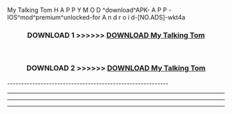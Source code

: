  My Talking Tom  H A P P Y M O D ^download^APK- A P P -IOS^mod^premium^unlocked-for A n d r o i d-[NO.ADS]-wkt4a



<div align="center">

<h3>DOWNLOAD 1 >>>>>> <a href="https://en-mod.web.app/?en= My Talking Tom ">DOWNLOAD My Talking Tom  </a></h3><br>

<h3>DOWNLOAD 2 >>>>>> <a href="https://en-mod.web.app/?en= My Talking Tom ">DOWNLOAD My Talking Tom  </a></h3>

</div>
----------------------------------------------------------

----------------------------------------------------------

----------------------------------------------------------

----------------------------------------------------------



